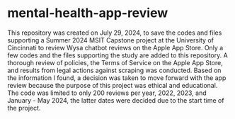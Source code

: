 # mental-health-app-review
This repository was created on July 29, 2024, to save the codes and files supporting a Summer 2024 MSIT Capstone project at the University of Cincinnati to review Wysa chatbot reviews on the Apple App Store. Only a few codes and the files supporting the study are added to this repository. A thorough review of policies, the Terms of Service on the Apple App Store, and results from legal actions against scraping was conducted. Based on the information I found, a decision was taken to move forward with the app review because the purpose of this project was ethical and educational. The code was limited to only 200 reviews per year, 2022, 2023, and January - May 2024, the latter dates were decided due to the start time of the project.
